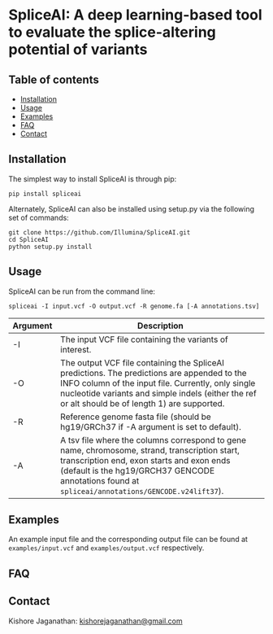 # SpliceAI: A deep learning-based tool to evaluate the splice-altering potential of variants

## Table of contents

  * [Installation](#installation)
  * [Usage](#usage)
  * [Examples](#examples)
  * [FAQ](#faq)
  * [Contact](#contact)

## Installation

The simplest way to install SpliceAI is through pip:
```
pip install spliceai
```

Alternately, SpliceAI can also be installed using setup.py via the following set of commands:
```
git clone https://github.com/Illumina/SpliceAI.git
cd SpliceAI
python setup.py install
```

## Usage

SpliceAI can be run from the command line: 
```
spliceai -I input.vcf -O output.vcf -R genome.fa [-A annotations.tsv]
```
| Argument | Description |
| -------- | ----------- |
|    -I    | The input VCF file containing the variants of interest. |
|    -O    | The output VCF file containing the SpliceAI predictions. The predictions are appended to the INFO column of the input file. Currently, only single nucleotide variants and simple indels (either the ref or alt should be of length 1) are supported. |
|    -R    | Reference genome fasta file (should be hg19/GRCh37 if -A argument is set to default). |
|    -A    | A tsv file where the columns correspond to gene name, chromosome, strand, transcription start, transcription end, exon starts and exon ends (default is the hg19/GRCH37 GENCODE annotations found at `spliceai/annotations/GENCODE.v24lift37`). |

## Examples

An example input file and the corresponding output file can be found at `examples/input.vcf` and `examples/output.vcf` respectively.

## FAQ



## Contact

Kishore Jaganathan: kishorejaganathan@gmail.com


